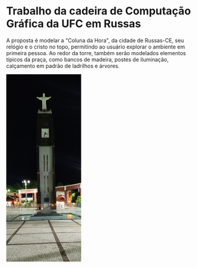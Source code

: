 # Trabalho da cadeira de Computação Gráfica da UFC em Russas

A proposta é modelar a "Coluna da Hora", da cidade de Russas-CE, seu relógio e o cristo no topo, permitindo ao usuário explorar o ambiente em primeira pessoa. 
Ao redor da torre, também serão modelados elementos típicos da praça, como bancos de madeira, postes de iluminação, calçamento em padrão de ladrilhos e árvores.

<img src="images\cristo.jpeg" alt="Coluna da Hora em Russas-CE" width="200" height="500"/>

